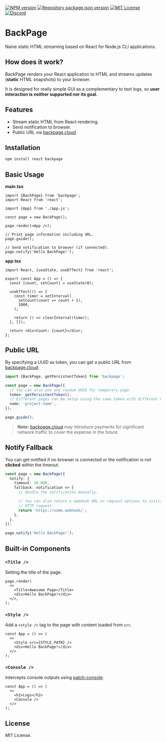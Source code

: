 [![NPM version](https://img.shields.io/npm/v/backpage?color=%23cb3837&style=flat-square)](https://www.npmjs.com/package/backpage)
[![Repository package.json version](https://img.shields.io/github/package-json/v/vilicvane/backpage?color=%230969da&label=repo&style=flat-square)](./package.json)
[![MIT License](https://img.shields.io/badge/license-MIT-999999?style=flat-square)](./LICENSE)
[![Discord](https://img.shields.io/badge/chat-discord-5662f6?style=flat-square)](https://discord.gg/wEVn2qcf8h)

# BackPage

Naive static HTML streaming based on React for Node.js CLI applications.

## How does it work?

BackPage renders your React application to HTML and streams updates (**static** HTML snapshots) to your browser.

It is designed for really simple GUI as a complementary to text logs, so **user interaction is neither supported nor its goal.**

## Features

- Stream static HTML from React rendering.
- Send notification to browser.
- Public URL via [backpage.cloud](https://backpage.cloud).

## Installation

```bash
npm install react backpage
```

## Basic Usage

**main.tsx**

```tsx
import {BackPage} from 'backpage';
import React from 'react';

import {App} from './app.js';

const page = new BackPage();

page.render(<App />);

// Print page information including URL.
page.guide();

// Send notification to browser (if connected).
page.notify('Hello BackPage!');
```

**app.tsx**

```tsx
import React, {useState, useEffect} from 'react';

export const App = () => {
  const [count, setCount] = useState(0);

  useEffect(() => {
    const timer = setInterval(
      setCount(count => count + 1),
      1000,
    );

    return () => clearInterval(timer);
  }, []);

  return <div>Count: {count}</div>;
};
```

## Public URL

By specifying a UUID as token, you can get a public URL from [backpage.cloud](https://backpage.cloud):

```ts
import {BackPage, getPersistentToken} from 'backpage';

const page = new BackPage({
  // You can also use any random UUID for temporary page.
  token: getPersistentToken(),
  // Different pages can be setup using the same token with different names.
  name: 'project-name',
});

page.guide();
```

> **Note:** [backpage.cloud](https://backpage.cloud) may introduce payments for significant network traffic to cover the expense in the future.

## Notify Fallback

You can get notified if no browser is connected or the notification is not **clicked** within the timeout.

```ts
const page = new BackPage({
  notify: {
    timeout: 30_000,
    fallback: notification => {
      // Handle the notification manually.

      // You can also return a webhook URL or request options to initiate an
      // HTTP request.
      return 'https://some.webhook/';
    },
  },
});

page.notify('Hello BackPage!');
```

## Built-in Components

### `<Title />`

Setting the title of the page.

```tsx
page.render(
  <>
    <Title>Awesome Page</Title>
    <div>Hello BackPage!</div>
  </>,
);
```

### `<Style />`

Add a `<style />` tag to the page with content loaded from `src`.

```tsx
const App = () => (
  <>
    <Style src={STYLE_PATH} />
    <div>Hello BackPage!</div>
  </>
);
```

### `<Console />`

Intercepts console outputs using [patch-console](https://www.npmjs.com/package/patch-console).

```tsx
const App = () => (
  <>
    <h2>Logs</h2>
    <Console />
  </>
);
```

## License

MIT License.
